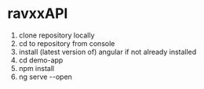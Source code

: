 # ravxxAPI

1. clone repository locally
2. cd to repository from console
3. install (latest version of) angular if not already installed
4. cd demo-app
5. npm install
6. ng serve --open
